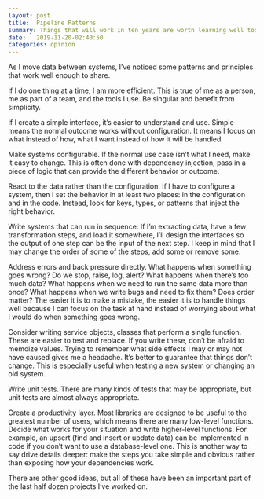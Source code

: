 ```yaml
---
layout: post
title:  Pipeline Patterns
summary: Things that will work in ten years are worth learning well today.
date:   2019-11-20-02:40:50
categories: opinion
---
```


As I move data between systems, I’ve noticed some patterns and principles that work well enough to share.

If I do one thing at a time, I am more efficient. This is true of me as a person, me as part of a team, and the tools I use. Be singular and benefit from simplicity.

If I create a simple interface, it’s easier to understand and use. Simple means the normal outcome works without configuration. It means I focus on what instead of how, what I want instead of how it will be handled.

Make systems configurable. If the normal use case isn’t what I need, make it easy to change. This is often done with dependency injection, pass in a piece of logic that can provide the different behavior or outcome.

React to the data rather than the configuration. If I have to configure a system, then I set the behavior in at least two places: in the configuration and in the code. Instead, look for keys, types, or patterns that inject the right behavior.

Write systems that can run in sequence. If I’m extracting data, have a few transformation steps, and load it somewhere, I’ll design the interfaces so the output of one step can be the input of the next step. I keep in mind that I may change the order of some of the steps, add some or remove some.

Address errors and back pressure directly. What happens when something goes wrong? Do we stop, raise, log, alert? What happens when there’s too much data? What happens when we need to run the same data more than once? What happens when we write bugs and need to fix them? Does order matter? The easier it is to make a mistake, the easier it is to handle things well because I can focus on the task at hand instead of worrying about what I would do when something goes wrong.

Consider writing service objects, classes that perform a single function. These are easier to test and replace. If you write these, don’t be afraid to memoize values. Trying to remember what side effects I may or may not have caused gives me a headache. It’s better to guarantee that things don’t change. This is especially useful when testing a new system or changing an old system.

Write unit tests. There are many kinds of tests that may be appropriate, but unit tests are almost always appropriate.

Create a productivity layer. Most libraries are designed to be useful to the greatest number of users, which means there are many low-level functions. Decide what works for your situation and write higher-level functions. For example, an upsert (find and insert or update data) can be implemented in code if you don’t want to use a database-level one. This is another way to say drive details deeper: make the steps you take simple and obvious rather than exposing how your dependencies work.

There are other good ideas, but all of these have been an important part of the last half dozen projects I’ve worked on.
